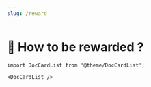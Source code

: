 ```yaml
---
slug: /reward
---
```


# 🎁 How to be rewarded ?

```mdx-code-block
import DocCardList from '@theme/DocCardList';

<DocCardList />
```
